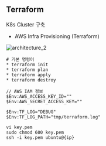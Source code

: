 ## Terraform

K8s Cluster 구축
- AWS Infra Provisioning (Terraform)

![architecture_2](https://github.com/hyunkwanko/terraform-aws/assets/39941580/271061f8-d948-419b-9b52-4eed68cf6877)

```
# 기본 명령어
* terraform init
* terraform plan
* terraform apply
* terraform destroy
```

```
// AWS IAM 정보
$Env:AWS_ACCESS_KEY_ID=""
$Env:AWS_SECRET_ACCESS_KEY=""
```

```
$Env:TF_LOG="DEBUG"
$Env:TF_LOG_PATH="tmp/terraform.log"
```

```
vi key.pem
sudo chmod 600 key.pem
ssh -i key.pem ubuntu@{ip}
```
